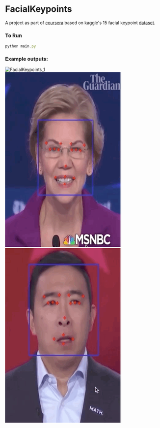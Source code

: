 # FacialKeypoints
A project as part of [coursera]( https://www.coursera.org/projects/facial-key-point-detection) based on kaggle's 15 facial keypoint [dataset](https://www.kaggle.com/c/facial-keypoints-detection/data).

### To Run
```javascript
python main.py
```

### Example outputs:

![FacialKeypoints_1](Examples/keypoints_test1.gif)
![FacialKeypoints_2](Examples/keypoints_test2.gif)
![FacialKeypoints_3](Examples/keypoints_test3.gif)

